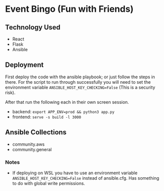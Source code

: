 # Event Bingo (Fun with Friends)

## Technology Used
- React
- Flask
- Ansible

## Deployment
First deploy the code with the ansible playbook; or just follow the steps in there.
For the script to run through successfully you will need to set the environment variable `ANSIBLE_HOST_KEY_CHECKING=False` (This is a security risk).

After that run the following each in their own screen session.
- backend: `export APP_ENV=prod && python3 app.py`
- frontend: `serve -s build -l 3000`

## Ansible Collections
- community.aws
- community.general

### Notes
- If deploying on WSL you have to use an environment variable ```ANSIBLE_HOST_KEY_CHECKING=False``` instead of ansible.cfg. Has something to do with global write permissions.